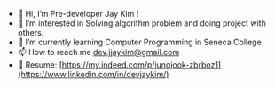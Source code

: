 - 👋 Hi, I’m Pre-developer Jay Kim !
- 👀 I’m interested in Solving algorithm problem and doing project with others.
- 🌱 I’m currently learning Computer Programming in Seneca College
- 📫 How to reach me dev.jjaykim@gmail.com 
- 📝 Resume: [https://my.indeed.com/p/jungjook-zbrboz1](https://www.linkedin.com/in/devjaykim/)


<!---
jjaykim/jjaykim is a ✨ special ✨ repository because its `README.md` (this file) appears on your GitHub profile.
You can click the Preview link to take a look at your changes.
--->
